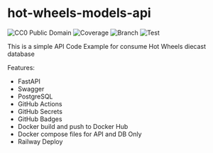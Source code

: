 # hot-wheels-models-api

![CC0 Public Domain](https://raw.githubusercontent.com/angelfloreso/hot-wheels-models-api/main/src/main/resources/banner.jpg)
![Coverage](.github/badges/jacoco.svg)
![Branch](.github/badges/branches.svg)
![Test](https://github.com/angelfloreso/hot-wheels-models-api/actions/workflows/tests-embedded.yaml/badge.svg)

This is a simple API Code Example for consume Hot Wheels diecast database 

Features:
- FastAPI
- Swagger
- PostgreSQL
- GitHub Actions
- GitHub Secrets
- GitHub Badges
- Docker build and push to Docker Hub
- Docker compose files for API and DB Only
- Railway Deploy
